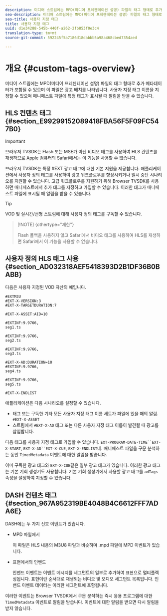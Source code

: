 ```yaml
---
description: 미디어 스트림에는 MPD(미디어 프레젠테이션 설명) 파일의 태그 형태로 추가 메타데이터가 포함될 수 있으며 이 파일은 광고 배치를 나타냅니다. 사용자 지정 태그 이름을 지정할 수 있으며 매니페스트 파일에 특정 태그가 표시될 때 알림을 받을 수 있습니다.
seo-description: 미디어 스트림에는 MPD(미디어 프레젠테이션 설명) 파일의 태그 형태로 추가 메타데이터가 포함될 수 있으며 이 파일은 광고 배치를 나타냅니다. 사용자 지정 태그 이름을 지정할 수 있으며 매니페스트 파일에 특정 태그가 표시될 때 알림을 받을 수 있습니다.
seo-title: 사용자 지정 태그
title: 사용자 지정 태그
uuid: d1e34288-545b-440f-a262-2fb853f0e3c4
translation-type: tm+mt
source-git-commit: 592245f5a7186d18dabbb5a98a468cbed7354aed

---
```



# 개요 {#custom-tags-overview}

미디어 스트림에는 MPD(미디어 프레젠테이션 설명) 파일의 태그 형태로 추가 메타데이터가 포함될 수 있으며 이 파일은 광고 배치를 나타냅니다. 사용자 지정 태그 이름을 지정할 수 있으며 매니페스트 파일에 특정 태그가 표시될 때 알림을 받을 수 있습니다.

## HLS 컨텐츠 태그 {#section_E99299152089418FBA56F5F09FC547B0}

>[!IMPORTANT]
>
>브라우저 TVSDK는 Flash 또는 MSE가 아닌 비디오 태그를 사용하여 HLS 컨텐츠를 재생하므로 Apple 컴퓨터의 Safari에서는 이 기능을 사용할 수 없습니다.

브라우저 TVSDK는 특정 #EXT 광고 태그에 대한 기본 지원을 제공합니다. 애플리케이션에서 사용자 정의 태그를 사용하여 광고 워크플로우를 향상시키거나 일시 중단 시나리오를 지원할 수 있습니다. 고급 워크플로우를 지원하기 위해 Browser TVSDK를 사용하면 매니페스트에서 추가 태그를 지정하고 가입할 수 있습니다. 이러한 태그가 매니페스트 파일에 표시될 때 알림을 받을 수 있습니다.

>[!TIP]
>
>VOD 및 실시간/선형 스트림에 대해 사용자 정의 태그를 구독할 수 있습니다.

>[!NOTE] {othertype=&quot;제한&quot;}
>
>Flash 폴백을 사용하지 않고 Safari에서 비디오 태그를 사용하여 HLS를 재생하면 Safari에서 이 기능을 사용할 수 없습니다.

## 사용자 정의 HLS 태그 사용 {#section_AD032318AEF5418393D2B1DF36B0BABB}

다음은 사용자 지정된 VOD 자산의 예입니다.

```
#EXTM3U
#EXT-X-VERSION:3
#EXT-X-TARGETDURATION:7
 
#EXT-X-ASSET:AID=10
 
#EXTINF:9.9766,
seg1.ts
 
#EXTINF:9.9766,
seg2.ts
 
#EXTINF:9.9766,
seg3.ts
 
#EXT-X-AD:DURATION=10
#EXTINF:9.9766,
seg4.ts
 
#EXTINF:9.9766,
seg5.ts
 
#EXT-X-ENDLIST
```

애플리케이션은 다음 시나리오를 설정할 수 있습니다.

* 태그 또는 구독한 기타 모든 사용자 지정 태그 이름 세트가 파일에 있을 때의 알림. `#EXT-X-ASSET`
* 스트림에서 `#EXT-X-AD` 태그 또는 다른 사용자 지정 태그 이름이 발견될 때 광고를 삽입합니다.

다음 태그를 사용자 지정 태그로 가입할 수 있습니다. `EXT-PROGRAM-DATE-TIME``EXT-X-START`, `EXT-X-AD``EXT-X-CUE`, `EXT-X-ENDLIST`네. 매니페스트 파일을 구문 분석하는 동안 `TimedMetadata` 이벤트에 대한 알림을 받습니다.

이미 구독한 광고 태그와 `EXT-X-CUE`같은 일부 광고 태그가 있습니다. 이러한 광고 태그는 기본 기회 생성기도 사용합니다. 기본 기회 생성기에서 사용할 광고 태그를 `adTags` 속성을 설정하여 지정할 수 있습니다.

## DASH 컨텐츠 태그 {#section_967A952319BE4048B4C6612FFF7ADA6E}

DASH에는 두 가지 신호 이벤트가 있습니다.

* MPD 파일에서

   이 파일은 HLS 내용의 M3U8 파일과 비슷하며 .mpd 파일에 MPD 이벤트가 있습니다.
* 표현에서의 인밴드

   인밴드 이벤트는 이벤트 메시지를 세그먼트의 일부로 추가하여 표현으로 멀티플렉싱됩니다. 표현이란 순서대로 재생되는 비디오 및 오디오 세그먼트 목록입니다. 인밴드 이벤트 데이터는 이러한 세그먼트에 포함됩니다.

이러한 이벤트는 Browser TVSDK에서 구문 분석하는 즉시 응용 프로그램에 대한 `TimedMetadata` 이벤트로 알림을 받습니다. 이벤트에 대한 알림을 받으면 다시 알림을 받지 않습니다.
